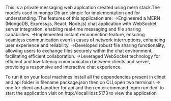 This is a private messaging web applcation created using mern stack.The models used in mongo Db are simple for implementation and for understanding. 
The features of this application are:
  ->Engineered a MERN (MongoDB, Express.js, React, Node.js) chat application with WebSocket server integration, enabling real-time messaging and file sharing capabilities.
  ->Implemented instant reconnection feature, ensuring seamless communication even in cases of network interruptions, enhancing user experience and reliability.
  ->Developed robust file sharing functionality, allowing users to exchange files securely within the chat environment, facilitating efficient collaboration.
  ->Leveraged WebSocket technology for efficient and low-latency communication between clients and server, providing a responsive and interactive chat experience.


To run it on your local machines install all the dependencies present in clinet and api folder in filename package.json then on CLI,open two terminals -> one for client and another for api and then enter command 'npm run dev' to start the application visit on http://localHost:5173 to view the application
